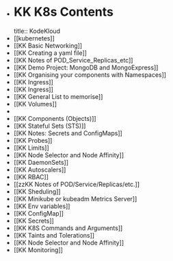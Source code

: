 - # KK K8s Contents
  title:: KodeKloud
- [[kubernetes]]
- [[KK Basic Networking]]
- [[KK Creating a yaml file]]
- [[KK Notes of POD_Service_Replicas_etc]]
- [[KK Demo Project: MongoDB and MongoExpress]]
- [[KK Organising your components with Namespaces]]
- [[KK Ingress]]
- [[KK Ingress]]
- [[KK General List to memorise]]
- [[KK Volumes]]
-
- [[KK Components (Objects)]]
- [[KK Stateful Sets (STS)]]
- [[KK Notes: Secrets and ConfigMaps]]
- [[KK Probes]]
- [[KK Limits]]
- [[KK Node Selector and Node Affinity]]
- [[KK DaemonSets]]
- [[KK Autoscalers]]
- [[KK RBAC]]
- [[zzKK Notes of POD/Service/Replicas/etc.]]
- [[KK Sheduling]]
- [[KK Minikube or kubeadm Metrics Server]]
- [[KK Env variables]]
- [[KK ConfigMap]]
- [[KK Secrets]]
- [[KK K8S Commands and Arguments]]
- [[KK Taints and Tolerations]]
- [[KK Node Selector and Node Affinity]]
- [[KK Monitoring]]